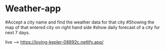 # Weather-app

#Accept a city name and find the weather data for that city
#Showing the map of that entered city on right hand side
#show daily forecast of a city for next 7 days.

live --> https://loving-kepler-08892c.netlify.app/
